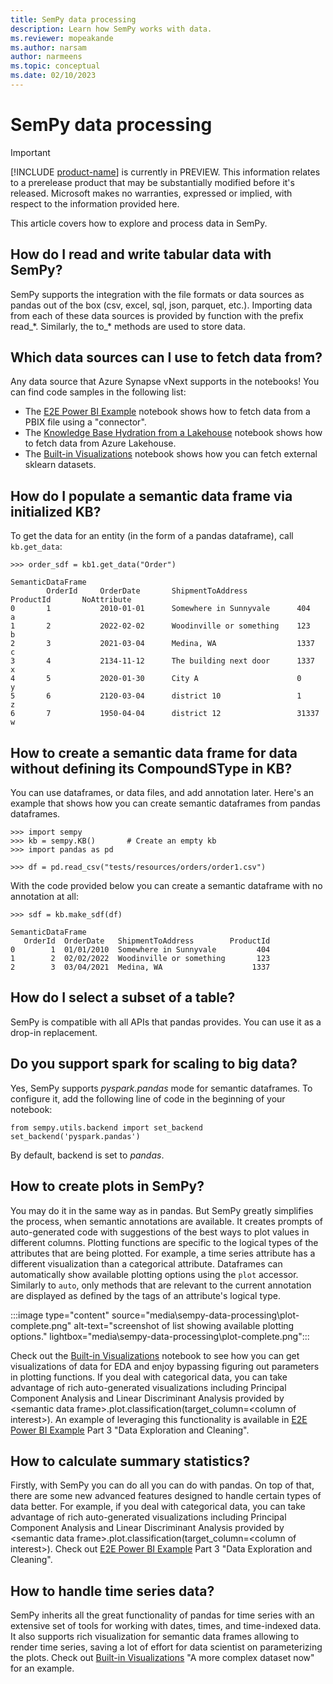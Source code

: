 ```yaml
---
title: SemPy data processing
description: Learn how SemPy works with data.
ms.reviewer: mopeakande
ms.author: narsam
author: narmeens
ms.topic: conceptual
ms.date: 02/10/2023
---
```


# SemPy data processing

> [!IMPORTANT]
> [!INCLUDE [product-name](../includes/product-name.md)] is currently in PREVIEW. This information relates to a prerelease product that may be substantially modified before it's released. Microsoft makes no warranties, expressed or implied, with respect to the information provided here.

This article covers how to explore and process data in SemPy.

## How do I read and write tabular data with SemPy?

SemPy supports the integration with the file formats or data sources as pandas out of the box (csv, excel, sql, json, parquet, etc.). Importing data from each of these data sources is provided by function with the prefix read_\*. Similarly, the to_\* methods are used to store data.  

## Which data sources can I use to fetch data from?

Any data source that Azure Synapse vNext supports in the notebooks! You can find code samples in the following list:

- The [E2E Power BI Example](e2e-powerbi-example.md) notebook shows how to fetch data from a PBIX file using a "connector".
- The [Knowledge Base Hydration from a Lakehouse](sempy-kb-hydration-lakehouse.md) notebook shows how to fetch data from Azure Lakehouse.
- The [Built-in Visualizations](sempy-built-in-visualizations.md) notebook shows how you can fetch external sklearn datasets.

## How do I populate a semantic data frame via initialized KB?

To get the data for an entity (in the form of a pandas dataframe), call `kb.get_data`:

```
>>> order_sdf = kb1.get_data("Order")
```

```
SemanticDataFrame
        OrderId     OrderDate       ShipmentToAddress           ProductId       NoAttribute
0       1           2010-01-01      Somewhere in Sunnyvale      404             a
1       2           2022-02-02      Woodinville or something    123             b
2       3           2021-03-04      Medina, WA                  1337            c
3       4           2134-11-12      The building next door      1337            x
4       5           2020-01-30      City A                      0               y
5       6           2120-03-04      district 10                 1               z
6       7           1950-04-04      district 12                 31337           w
```

## How to create a semantic data frame for data without defining its CompoundSType in KB?

You can use dataframes, or data files, and add annotation later. Here's an example that shows how you can create semantic dataframes from pandas dataframes.

```
>>> import sempy
>>> kb = sempy.KB()       # Create an empty kb
>>> import pandas as pd
```

```
>>> df = pd.read_csv("tests/resources/orders/order1.csv")
```

With the code provided below you can create a semantic dataframe with no annotation at all:

```
>>> sdf = kb.make_sdf(df)
```

```
SemanticDataFrame
   OrderId  OrderDate   ShipmentToAddress        ProductId
0        1  01/01/2010  Somewhere in Sunnyvale         404
1        2  02/02/2022  Woodinville or something       123
2        3  03/04/2021  Medina, WA                    1337
```

## How do I select a subset of a table?

SemPy is compatible with all APIs that pandas provides. You can use it as a drop-in replacement.

## Do you support spark for scaling to big data?

Yes, SemPy supports *pyspark.pandas* mode for semantic dataframes. To configure it, add the following line of code in the beginning of your notebook:

```
from sempy.utils.backend import set_backend
set_backend('pyspark.pandas')
```

By default, backend is set to *pandas*.

## How to create plots in SemPy?

You may do it in the same way as in pandas. But SemPy greatly simplifies the process, when semantic annotations are available. It creates prompts of auto-generated code with suggestions of the best ways to plot values in different columns. Plotting functions are specific to the logical types of the attributes that are being plotted. For example, a time series attribute has a different visualization than a categorical attribute. Dataframes can automatically show available plotting options using the `plot` accessor. Similarly to `auto`, only methods that are relevant to the current annotation are displayed as defined by the tags of an attribute's logical type.

:::image type="content" source="media\sempy-data-processing\plot-complete.png" alt-text="screenshot of list showing available plotting options." lightbox="media\sempy-data-processing\plot-complete.png":::

Check out the [Built-in Visualizations](sempy-built-in-visualizations.md) notebook to see how you can get visualizations of data for EDA and enjoy bypassing figuring out parameters in plotting functions. If you deal with categorical data, you can take advantage of rich auto-generated visualizations including Principal Component Analysis and Linear Discriminant Analysis provided by \<semantic data frame>.plot.classification(target_column=\<column of interest>). An example of leveraging this functionality is available in [E2E Power BI Example](e2e-powerbi-example.md) Part 3 "Data Exploration and Cleaning".

## How to calculate summary statistics?

Firstly, with SemPy you can do all you can do with pandas. On top of that, there are some new advanced features designed to handle certain types of data better. For example, if you deal with categorical data, you can take advantage of rich auto-generated visualizations including Principal Component Analysis and Linear Discriminant Analysis provided by \<semantic data frame>.plot.classification(target_column=\<column of interest>). Check out [E2E Power BI Example](e2e-powerbi-example.md) Part 3 "Data Exploration and Cleaning".

## How to handle time series data?

SemPy inherits all the great functionality of pandas for time series with an extensive set of tools for working with dates, times, and time-indexed data. It also supports rich visualization for semantic data frames allowing to render time series, saving a lot of effort for data scientist on parameterizing the plots. Check out [Built-in Visualizations](sempy-built-in-visualizations.md) "A more complex dataset now" for an example.
